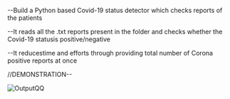 --Build a Python based Covid-19 status detector which checks reports of the patients

--It reads all the .txt reports present in the folder and checks whether the Covid-19 statusis positive/negative

--It reducestime and efforts through providing total number of Corona positive reports at once

//DEMONSTRATION--


![OutputQQ](https://user-images.githubusercontent.com/66181120/150595877-f429ba1d-eb7b-402b-8d9b-c60dbffce766.png)

